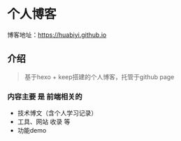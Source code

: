 # 个人博客
博客地址：https://huabiyi.github.io

## 介绍
> 基于hexo + keep搭建的个人博客，托管于github page

### 内容主要 是 前端相关的
- 技术博文（含个人学习记录）
- 工具、网站 收录 等
- 功能demo
